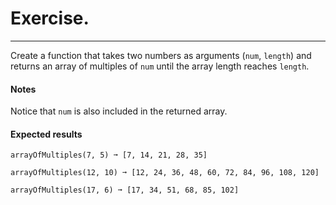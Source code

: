# Exercise.

---

Create a function that takes two numbers as arguments (`num`, `length`) and returns an array of multiples of `num` until the array length reaches `length`.

#### Notes

Notice that `num` is also included in the returned array.

#### Expected results

```
arrayOfMultiples(7, 5) ➞ [7, 14, 21, 28, 35]

arrayOfMultiples(12, 10) ➞ [12, 24, 36, 48, 60, 72, 84, 96, 108, 120]

arrayOfMultiples(17, 6) ➞ [17, 34, 51, 68, 85, 102]
```
